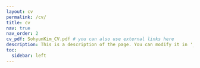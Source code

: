```yaml
---
layout: cv
permalink: /cv/
title: cv
nav: true
nav_order: 2
cv_pdf: SohyunKim_CV.pdf # you can also use external links here
description: This is a description of the page. You can modify it in '_pages/cv.md'. You can also change or remove the top pdf download button.
toc:
  sidebar: left
---
```

